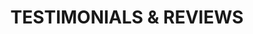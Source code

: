 ---
type: page
layout: testimonials-and-reviews
title: 'TESTIMONIALS & REVIEWS'
params:
page-status: 'testimonials-and-reviews'
pageImage: '/v1552694734/OnPoint%20Custom%20Homes/14-1400x788.jpg'
pageTitle: 'TESTIMONIALS & REVIEWS'
---